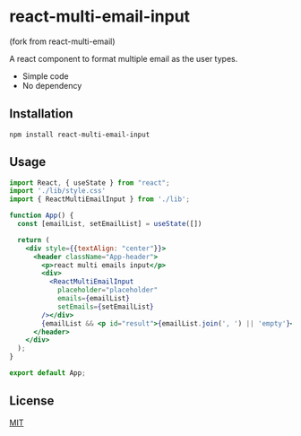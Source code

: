 # react-multi-email-input
(fork from react-multi-email)

A react component to format multiple email as the user types.

- Simple code
- No dependency

## Installation

```shell-script
npm install react-multi-email-input
```

## Usage

``` jsx
import React, { useState } from "react";
import './lib/style.css'
import { ReactMultiEmailInput } from './lib';

function App() {
  const [emailList, setEmailList] = useState([])

  return (
    <div style={{textAlign: "center"}}>
      <header className="App-header">
        <p>react multi emails input</p>
        <div>
          <ReactMultiEmailInput
            placeholder="placeholder"
            emails={emailList}
            setEmails={setEmailList}
        /></div>
        {emailList && <p id="result">{emailList.join(', ') || 'empty'}</p>}
      </header>
    </div>
  );
}

export default App;
```

## License

[MIT](https://opensource.org/licenses/MIT)